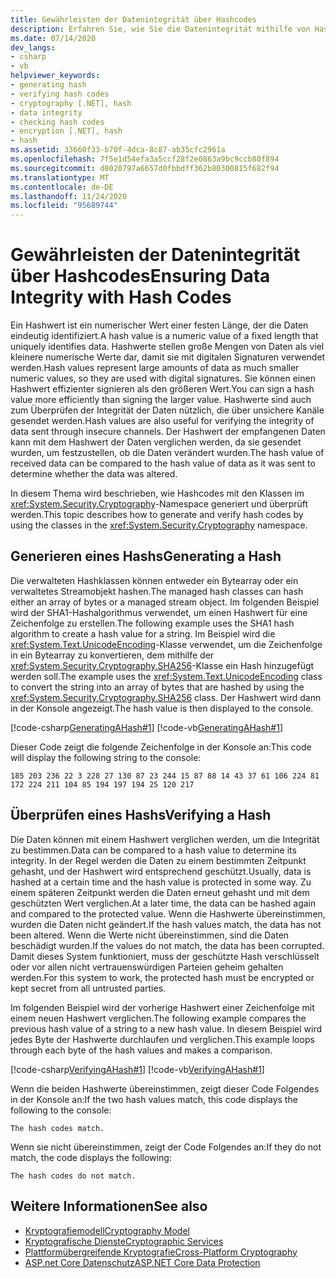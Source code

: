 ```yaml
---
title: Gewährleisten der Datenintegrität über Hashcodes
description: Erfahren Sie, wie Sie die Datenintegrität mithilfe von Hashcodes in .net gewährleisten. Ein Hashwert ist ein numerischer Wert einer festen Länge, der die Daten eindeutig identifiziert.
ms.date: 07/14/2020
dev_langs:
- csharp
- vb
helpviewer_keywords:
- generating hash
- verifying hash codes
- cryptography [.NET], hash
- data integrity
- checking hash codes
- encryption [.NET], hash
- hash
ms.assetid: 33660f33-b70f-4dca-8c87-ab35cfc2961a
ms.openlocfilehash: 7f5e1d54efa3a5ccf28f2e0863a9bc9ccb80f894
ms.sourcegitcommit: d8020797a6657d0fbbdff362b80300815f682f94
ms.translationtype: MT
ms.contentlocale: de-DE
ms.lasthandoff: 11/24/2020
ms.locfileid: "95689744"
---
```

# <a name="ensuring-data-integrity-with-hash-codes"></a><span data-ttu-id="328e8-104">Gewährleisten der Datenintegrität über Hashcodes</span><span class="sxs-lookup"><span data-stu-id="328e8-104">Ensuring Data Integrity with Hash Codes</span></span>

<span data-ttu-id="328e8-105">Ein Hashwert ist ein numerischer Wert einer festen Länge, der die Daten eindeutig identifiziert.</span><span class="sxs-lookup"><span data-stu-id="328e8-105">A hash value is a numeric value of a fixed length that uniquely identifies data.</span></span> <span data-ttu-id="328e8-106">Hashwerte stellen große Mengen von Daten als viel kleinere numerische Werte dar, damit sie mit digitalen Signaturen verwendet werden.</span><span class="sxs-lookup"><span data-stu-id="328e8-106">Hash values represent large amounts of data as much smaller numeric values, so they are used with digital signatures.</span></span> <span data-ttu-id="328e8-107">Sie können einen Hashwert effizienter signieren als den größeren Wert.</span><span class="sxs-lookup"><span data-stu-id="328e8-107">You can sign a hash value more efficiently than signing the larger value.</span></span> <span data-ttu-id="328e8-108">Hashwerte sind auch zum Überprüfen der Integrität der Daten nützlich, die über unsichere Kanäle gesendet werden.</span><span class="sxs-lookup"><span data-stu-id="328e8-108">Hash values are also useful for verifying the integrity of data sent through insecure channels.</span></span> <span data-ttu-id="328e8-109">Der Hashwert der empfangenen Daten kann mit dem Hashwert der Daten verglichen werden, da sie gesendet wurden, um festzustellen, ob die Daten verändert wurden.</span><span class="sxs-lookup"><span data-stu-id="328e8-109">The hash value of received data can be compared to the hash value of data as it was sent to determine whether the data was altered.</span></span>  
  
<span data-ttu-id="328e8-110">In diesem Thema wird beschrieben, wie Hashcodes mit den Klassen im <xref:System.Security.Cryptography>-Namespace generiert und überprüft werden.</span><span class="sxs-lookup"><span data-stu-id="328e8-110">This topic describes how to generate and verify hash codes by using the classes in the <xref:System.Security.Cryptography> namespace.</span></span>  
  
## <a name="generating-a-hash"></a><span data-ttu-id="328e8-111">Generieren eines Hashs</span><span class="sxs-lookup"><span data-stu-id="328e8-111">Generating a Hash</span></span>

 <span data-ttu-id="328e8-112">Die verwalteten Hashklassen können entweder ein Bytearray oder ein verwaltetes Streamobjekt hashen.</span><span class="sxs-lookup"><span data-stu-id="328e8-112">The managed hash classes can hash either an array of bytes or a managed stream object.</span></span> <span data-ttu-id="328e8-113">Im folgenden Beispiel wird der SHA1-Hashalgorithmus verwendet, um einen Hashwert für eine Zeichenfolge zu erstellen.</span><span class="sxs-lookup"><span data-stu-id="328e8-113">The following example uses the SHA1 hash algorithm to create a hash value for a string.</span></span> <span data-ttu-id="328e8-114">Im Beispiel wird die <xref:System.Text.UnicodeEncoding>-Klasse verwendet, um die Zeichenfolge in ein Bytearray zu konvertieren, dem mithilfe der <xref:System.Security.Cryptography.SHA256>-Klasse ein Hash hinzugefügt werden soll.</span><span class="sxs-lookup"><span data-stu-id="328e8-114">The example uses the <xref:System.Text.UnicodeEncoding> class to convert the string into an array of bytes that are hashed by using the <xref:System.Security.Cryptography.SHA256> class.</span></span> <span data-ttu-id="328e8-115">Der Hashwert wird dann in der Konsole angezeigt.</span><span class="sxs-lookup"><span data-stu-id="328e8-115">The hash value is then displayed to the console.</span></span>  

 [!code-csharp[GeneratingAHash#1](../../../samples/snippets/csharp/VS_Snippets_CLR/generatingahash/cs/program.cs#1)]
 [!code-vb[GeneratingAHash#1](../../../samples/snippets/visualbasic/VS_Snippets_CLR/generatingahash/vb/program.vb#1)]  
  
 <span data-ttu-id="328e8-116">Dieser Code zeigt die folgende Zeichenfolge in der Konsole an:</span><span class="sxs-lookup"><span data-stu-id="328e8-116">This code will display the following string to the console:</span></span>  
  
 `185 203 236 22 3 228 27 130 87 23 244 15 87 88 14 43 37 61 106 224 81 172 224 211 104 85 194 197 194 25 120 217`  
  
## <a name="verifying-a-hash"></a><span data-ttu-id="328e8-117">Überprüfen eines Hashs</span><span class="sxs-lookup"><span data-stu-id="328e8-117">Verifying a Hash</span></span>

 <span data-ttu-id="328e8-118">Die Daten können mit einem Hashwert verglichen werden, um die Integrität zu bestimmen.</span><span class="sxs-lookup"><span data-stu-id="328e8-118">Data can be compared to a hash value to determine its integrity.</span></span> <span data-ttu-id="328e8-119">In der Regel werden die Daten zu einem bestimmten Zeitpunkt gehasht, und der Hashwert wird entsprechend geschützt.</span><span class="sxs-lookup"><span data-stu-id="328e8-119">Usually, data is hashed at a certain time and the hash value is protected in some way.</span></span> <span data-ttu-id="328e8-120">Zu einem späteren Zeitpunkt werden die Daten erneut gehasht und mit dem geschützten Wert verglichen.</span><span class="sxs-lookup"><span data-stu-id="328e8-120">At a later time, the data can be hashed again and compared to the protected value.</span></span> <span data-ttu-id="328e8-121">Wenn die Hashwerte übereinstimmen, wurden die Daten nicht geändert.</span><span class="sxs-lookup"><span data-stu-id="328e8-121">If the hash values match, the data has not been altered.</span></span> <span data-ttu-id="328e8-122">Wenn die Werte nicht übereinstimmen, sind die Daten beschädigt wurden.</span><span class="sxs-lookup"><span data-stu-id="328e8-122">If the values do not match, the data has been corrupted.</span></span> <span data-ttu-id="328e8-123">Damit dieses System funktioniert, muss der geschützte Hash verschlüsselt oder vor allen nicht vertrauenswürdigen Parteien geheim gehalten werden.</span><span class="sxs-lookup"><span data-stu-id="328e8-123">For this system to work, the protected hash must be encrypted or kept secret from all untrusted parties.</span></span>  
  
 <span data-ttu-id="328e8-124">Im folgenden Beispiel wird der vorherige Hashwert einer Zeichenfolge mit einem neuen Hashwert verglichen.</span><span class="sxs-lookup"><span data-stu-id="328e8-124">The following example compares the previous hash value of a string to a new hash value.</span></span> <span data-ttu-id="328e8-125">In diesem Beispiel wird jedes Byte der Hashwerte durchlaufen und verglichen.</span><span class="sxs-lookup"><span data-stu-id="328e8-125">This example loops through each byte of the hash values and makes a comparison.</span></span>  
  
 [!code-csharp[VerifyingAHash#1](../../../samples/snippets/csharp/VS_Snippets_CLR/verifyingahash/cs/program.cs#1)]
 [!code-vb[VerifyingAHash#1](../../../samples/snippets/visualbasic/VS_Snippets_CLR/verifyingahash/vb/program.vb#1)]  
  
 <span data-ttu-id="328e8-126">Wenn die beiden Hashwerte übereinstimmen, zeigt dieser Code Folgendes in der Konsole an:</span><span class="sxs-lookup"><span data-stu-id="328e8-126">If the two hash values match, this code displays the following to the console:</span></span>  
  
```console  
The hash codes match.  
```  
  
 <span data-ttu-id="328e8-127">Wenn sie nicht übereinstimmen, zeigt der Code Folgendes an:</span><span class="sxs-lookup"><span data-stu-id="328e8-127">If they do not match, the code displays the following:</span></span>  
  
```console  
The hash codes do not match.  
```  
  
## <a name="see-also"></a><span data-ttu-id="328e8-128">Weitere Informationen</span><span class="sxs-lookup"><span data-stu-id="328e8-128">See also</span></span>

- [<span data-ttu-id="328e8-129">Kryptografiemodell</span><span class="sxs-lookup"><span data-stu-id="328e8-129">Cryptography Model</span></span>](cryptography-model.md)
- [<span data-ttu-id="328e8-130">Kryptografische Dienste</span><span class="sxs-lookup"><span data-stu-id="328e8-130">Cryptographic Services</span></span>](cryptographic-services.md)
- [<span data-ttu-id="328e8-131">Plattformübergreifende Kryptografie</span><span class="sxs-lookup"><span data-stu-id="328e8-131">Cross-Platform Cryptography</span></span>](cross-platform-cryptography.md)
- [<span data-ttu-id="328e8-132">ASP.net Core Datenschutz</span><span class="sxs-lookup"><span data-stu-id="328e8-132">ASP.NET Core Data Protection</span></span>](/aspnet/core/security/data-protection/introduction)
